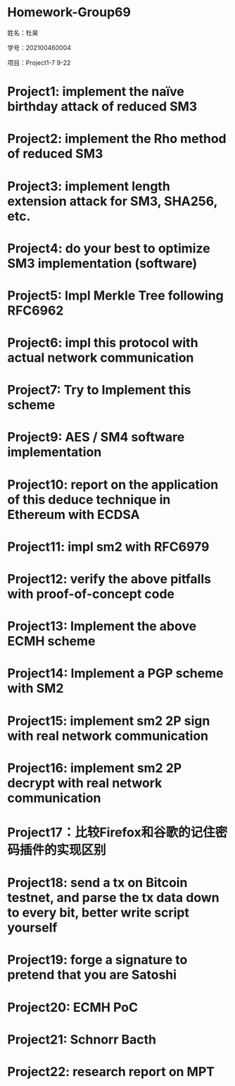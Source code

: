 # Homework-Group69

姓名：杜昊

学号：202100460004

项目：Project1-7 9-22

# Project1: implement the naïve birthday attack of reduced SM3
# Project2: implement the Rho method of reduced SM3
# Project3: implement length extension attack for SM3, SHA256, etc.
# Project4: do your best to optimize SM3 implementation (software)
# Project5: Impl Merkle Tree following RFC6962
# Project6: impl this protocol with actual network communication
# Project7: Try to Implement this scheme
# Project9: AES / SM4 software implementation
# Project10: report on the application of this deduce technique in Ethereum with ECDSA
# Project11: impl sm2 with RFC6979
# Project12: verify the above pitfalls with proof-of-concept code
# Project13: Implement the above ECMH scheme
# Project14: Implement a PGP scheme with SM2
# Project15: implement sm2 2P sign with real network communication
# Project16: implement sm2 2P decrypt with real network communication
# Project17：比较Firefox和谷歌的记住密码插件的实现区别
# Project18: send a tx on Bitcoin testnet, and parse the tx data down to every bit, better write script yourself
# Project19: forge a signature to pretend that you are Satoshi
# Project20: ECMH PoC
# Project21: Schnorr Bacth
# Project22: research report on MPT
